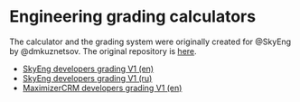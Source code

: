 # Engineering grading calculators

The calculator and the grading system were originally created for @SkyEng by @dmkuznetsov. The original repository is [here](https://github.com/skyeng/grades).


- [SkyEng developers grading V1 (en)](https://deeravenger.github.io/grades/en.html?type=skyeng-developers-v1)
- [SkyEng developers grading V1 (ru)](https://deeravenger.github.io/grades/ru.html?type=skyeng-developers-v1)
- [MaximizerCRM developers grading V1 (en)](https://deeravenger.github.io/grades/en.html?type=developers-maximizer-v1)
